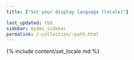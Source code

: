 ```yaml
---
title: ["Set your display language (locale)"]

last_updated: tbd
sidebar: mydoc_sidebar
permalink: /:collection/:path.html
---
```


{% include content/set_locale.md %}
